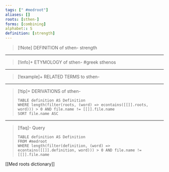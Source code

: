 ```yaml
---
tags: [" #medroot"]
aliases: []
roots: [sthen-]
forms: [combining]
alphabet:: S
definition: [strength]
---
```

>[!Note] DEFINITION of sthen-
>strength
_____
>[!info]+ ETYMOLOGY of sthen-
>#greek sthenos
_____
>[!example]+ RELATED TERMS to sthen-
>
_____
>[!tip]+ DERIVATIONS of sthen-
>```dataview
>TABLE definition AS Definition 
>WHERE length(filter(roots, (word) => econtains([[]].roots, word))) > 0 AND file.name != [[]].file.name
>SORT file.name ASC
>```
___
>[!faq]- Query
>```dataview
>TABLE definition AS Definition
>FROM #medroot
>WHERE length(filter(definition, (word) => econtains([[]].definition, word))) > 0 AND file.name != [[]].file.name
>```

[[Med roots dictionary]]